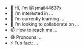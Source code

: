 - 👋 Hi, I’m @Ismail44637x
- 👀 I’m interested in ...
- 🌱 I’m currently learning ...
- 💞️ I’m looking to collaborate on ...
- 📫 How to reach me ...
- 😄 Pronouns: ...
- ⚡ Fun fact: ...

<!---
Ismail44637x/Ismail44637x is a ✨ special ✨ repository because its `README.md` (this file) appears on your GitHub profile.
You can click the Preview link to take a look at your changes.
--->
